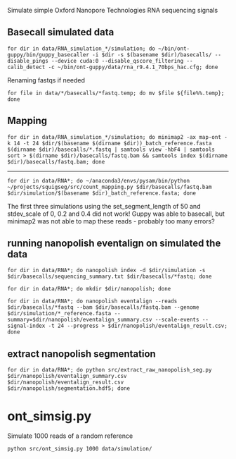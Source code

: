 Simulate simple Oxford Nanopore Technologies RNA sequencing signals

## Basecall simulated data

    for dir in data/RNA_simulation_*/simulation; do ~/bin/ont-guppy/bin/guppy_basecaller -i $dir -s $(basename $dir)/basecalls/ --disable_pings --device cuda:0 --disable_qscore_filtering --calib_detect -c ~/bin/ont-guppy/data/rna_r9.4.1_70bps_hac.cfg; done

Renaming fastqs if needed

    for file in data/*/basecalls/*fastq.temp; do mv $file ${file%%.temp}; done

## Mapping

    for dir in data/RNA_simulation_*/simulation; do minimap2 -ax map-ont -k 14 -t 24 $dir/$(basename $(dirname $dir))_batch_reference.fasta $(dirname $dir)/basecalls/*.fastq | samtools view -hbF4 | samtools sort > $(dirname $dir)/basecalls/fastq.bam && samtools index $(dirname $dir)/basecalls/fastq.bam; done

---

    for dir in data/RNA*; do ~/anaconda3/envs/pysam/bin/python ~/projects/squigseg/src/count_mapping.py $dir/basecalls/fastq.bam $dir/simulation/$(basename $dir)_batch_reference.fasta; done

The first three simulations using the set_segment_length of 50 and stdev_scale of 0, 0.2 and 0.4 did not work!
Guppy was able to basecall, but minimap2 was not able to map these reads - probably too many errors?

## running nanopolish eventalign on simulated the data

    for dir in data/RNA*; do nanopolish index -d $dir/simulation -s $dir/basecalls/sequencing_summary.txt $dir/basecalls/*fastq; done

    for dir in data/RNA*; do mkdir $dir/nanopolish; done

    for dir in data/RNA*; do nanopolish eventalign --reads $dir/basecalls/*fastq --bam $dir/basecalls/fastq.bam --genome $dir/simulation/*_reference.fasta --summary=$dir/nanopolish/eventalign_summary.csv --scale-events --signal-index -t 24 --progress > $dir/nanopolish/eventalign_result.csv; done

## extract nanopolish segmentation

    for dir in data/RNA*; do python src/extract_raw_nanopolish_seg.py $dir/nanopolish/eventalign_summary.csv $dir/nanopolish/eventalign_result.csv $dir/nanopolish/segmentation.hdf5; done

# ont_simsig.py

Simulate 1000 reads of a random reference

    python src/ont_simsig.py 1000 data/simulation/